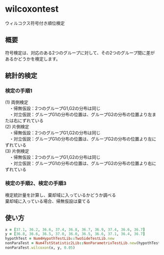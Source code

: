 wilcoxontest
============
ウィルコクス符号付き順位検定

## 概要

符号検定は、対応のある2つのグループに対して、その2つのグループ間に差があるかどうかを検定します。

## 統計的検定
### 検定の手順1

(1) 両側検定  
　・帰無仮設：2つのグループG1,G2の分布は同じ  
　・対立仮説：グループG1の分布の位置は、グループG2の分布の位置より左または右にずれている  
(2) 片側検定  
　・帰無仮設：2つのグループG1,G2の分布は同じ  
　・対立仮説：グループG1の分布の位置は、グループG2の分布の位置より左にずれている  
(3) 片側検定  
　・帰無仮設：2つのグループG1,G2の分布は同じ  
　・対立仮説：グループG1の分布の位置は、グループG2の分布の位置より右にずれている  

### 検定の手順2、検定の手順3

検定統計量を計算し、棄却域に入っているかどうか調べる  
棄却域に入っている場合、帰無仮設は棄てる

## 使い方

```ruby
x = [37.1, 36.2, 36.6, 37.4, 36.8, 36.7, 36.9, 37.4, 36.6, 36.7]
y = [36.8, 36.6, 36.5, 37.0, 36.0, 36.5, 36.6, 37.1, 36.4, 36.7]
hypothTest = Num4HypothTestLib::TwoSideTestLib.new
nonParaTest = Num4TstStatistic2Lib::NonParametrixTestLib.new(hypothTest)
nonParaTest.wilcoxon(x, y, 0.05)
```

